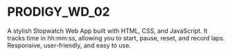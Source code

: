 # PRODIGY_WD_02
A stylish Stopwatch Web App built with HTML, CSS, and JavaScript. It tracks time in hh:mm:ss, allowing you to start, pause, reset, and record laps. Responsive, user-friendly, and easy to use.
